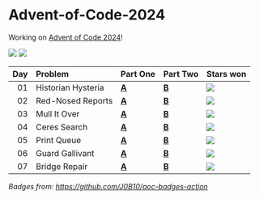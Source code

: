 # Advent-of-Code-2024

Working on [Advent of Code 2024](https://adventofcode.com/2024/)!

![](https://img.shields.io/badge/days%20completed-7-red) ![](https://img.shields.io/badge/stars%20⭐-13-yellow)

| Day | Problem            | Part One              | Part Two             | Stars won                                            |
|----:|:-------------------|:----------------------|:---------------------|:------------------------------------------------------|
|  01 | Historian Hysteria | [**A**](01/day1.sh)   | [**B**](01/day1.sh)  | ![](https://img.shields.io/badge/stars%20⭐-2-yellow) |
|  02 | Red-Nosed Reports  | [**A**](02/day2.sh)   | [**B**](02/day2.py)  | ![](https://img.shields.io/badge/stars%20⭐-2-yellow) |
|  03 | Mull It Over       | [**A**](03/day3.sh)   | [**B**](03/day3.sh)  | ![](https://img.shields.io/badge/stars%20⭐-2-yellow) |
|  04 | Ceres Search       | [**A**](04/day4.sh)   | [**B**](04/day4.py)  | ![](https://img.shields.io/badge/stars%20⭐-2-yellow) |
|  05 | Print Queue        | [**A**](05/day5.sh)   | [**B**](05/day5py)   | ![](https://img.shields.io/badge/stars%20⭐-1-yellow) |
|  06 | Guard Gallivant    | [**A**](06/day6.sh)   | [**B**](06/day6b.sh) | ![](https://img.shields.io/badge/stars%20⭐-2-yellow) |
|  07 | Bridge Repair      | [**A**](07/day7.sh)   | [**B**](07/day7b.py) | ![](https://img.shields.io/badge/stars%20⭐-2-yellow) |

*Badges from: https://github.com/J0B10/aoc-badges-action*
